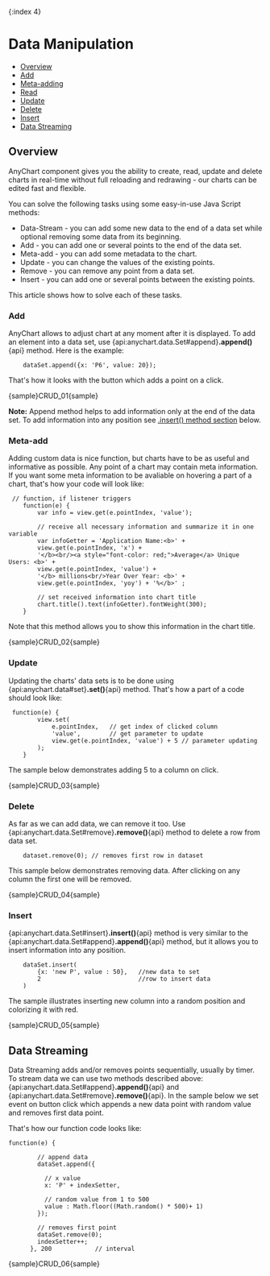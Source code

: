 {:index 4}
# Data Manipulation

* [Overview](#overview)
 * [Add](#add)
 * [Meta-adding](#Meta-add)
 * [Read](#read)
 * [Update](#update)
 * [Delete](#delete)
 * [Insert](#insert)
* [Data Streaming](#data_streaming)

## Overview

AnyChart component gives you the ability to create, read, update and delete charts in real-time without full reloading and redrawing - our charts can be edited fast and flexible.
  
  
You can solve the following tasks using some easy-in-use Java Script methods:
  
  
 * Data-Stream - you can add some new data to the end of a data set while optional removing some data from its beginning. 
 * Add - you can add one or several points to the end of the data set.
 * Meta-add - you can add some metadata to the chart.
 * Update - you can change the values of the existing points.
 * Remove - you can remove any point from a data set.
 * Insert - you can add one or several points between the existing points.
  
  
This article shows how to solve each of these tasks.

### Add

AnyChart allows to adjust chart at any moment after it is displayed. To add an element into a data set, use {api:anychart.data.Set#append}**.append()**{api} method. 
Here is the example:

```
    dataSet.append({x: 'P6', value: 20});
```

That's how it looks with the button which adds a point on a click.

{sample}CRUD\_01{sample}

**Note:**
Append method helps to add information only at the end of the data set. To add information into any position see
 [.insert() method section](#insert) below.

### Meta-add
Adding custom data is nice function, but charts have to be as useful and informative as possible. Any point of a chart may contain meta information. If you want some meta information to be avaliable on hovering a part of a chart, that's how your code will look like: 

```
 // function, if listener triggers
    function(e) {
        var info = view.get(e.pointIndex, 'value');

        // receive all necessary information and summarize it in one variable
        var infoGetter = 'Application Name:<b>' +
        view.get(e.pointIndex, 'x') +
        '</b><br/><a style="font-color: red;">Average</a> Unique Users: <b>' +
        view.get(e.pointIndex, 'value') +
        '</b> millions<br/>Year Over Year: <b>' +
        view.get(e.pointIndex, 'yoy') + '%</b>' ;

        // set received information into chart title
        chart.title().text(infoGetter).fontWeight(300);
    }
```

Note that this method allows you to show this information in the chart title.

{sample}CRUD\_02{sample}

### Update

Updating the charts' data sets is to be done using {api:anychart.data#set}**.set()**{api} method.  That's how a part of a code should look like:
```
 function(e) {
        view.set(
            e.pointIndex,   // get index of clicked column
            'value',        // get parameter to update
            view.get(e.pointIndex, 'value') + 5 // parameter updating
        );
    }
```
The sample below demonstrates adding 5 to a column on click.

{sample}CRUD\_03{sample}

### Delete

As far as we can add data, we can remove it too. Use {api:anychart.data.Set#remove}**.remove()**{api} method to delete a row from data set.

```
    dataset.remove(0); // removes first row in dataset
```

This sample below demonstrates removing data. After clicking on any column the first one will be removed. 

{sample}CRUD\_04{sample}

### Insert

{api:anychart.data.Set#insert}**.insert()**{api} method is very similar to the {api:anychart.data.Set#append}**.append()**{api} method, but it allows you to insert information into any position.

```
    dataSet.insert(
        {x: 'new P', value : 50},   //new data to set
        2                           //row to insert data
    )
```

The sample illustrates inserting new column into a random position and colorizing it with red.

{sample}CRUD\_05{sample}

## Data Streaming

Data Streaming adds and/or removes points sequentially, usually by timer. To stream data we can use two methods described above: {api:anychart.data.Set#append}**.append()**{api} and {api:anychart.data.Set#remove}**.remove()**{api}. In the sample below we set event on button click which appends a new data point with random value and removes first data point.

That's how our function code looks like:

```
function(e) {

        // append data
        dataSet.append({

          // x value
          x: 'P' + indexSetter,

          // random value from 1 to 500
          value : Math.floor((Math.random() * 500)+ 1)
        });

        // removes first point
        dataSet.remove(0);
        indexSetter++;
      }, 200            // interval 
```

{sample}CRUD\_06{sample}
 
